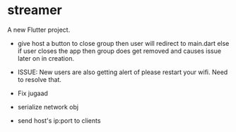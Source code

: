 # streamer

A new Flutter project.
- give host a button to close group then user will redirect to main.dart else if user closes the app then group does get removed and causes issue
later on in creation.

- ISSUE: New users are also getting alert of please restart your wifi. Need to resolve that.

- Fix jugaad

- serialize network obj

- send host's ip:port to clients
